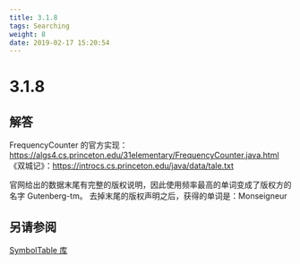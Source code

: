 ```yaml
---
title: 3.1.8
tags: Searching
weight: 8
date: 2019-02-17 15:20:54
---
```


# 3.1.8


## 解答

FrequencyCounter 的官方实现：<https://algs4.cs.princeton.edu/31elementary/FrequencyCounter.java.html>
《双城记》：<https://introcs.cs.princeton.edu/java/data/tale.txt>

官网给出的数据末尾有完整的版权说明，因此使用频率最高的单词变成了版权方的名字 Gutenberg-tm。
去掉末尾的版权声明之后，获得的单词是：Monseigneur

## 另请参阅

[SymbolTable 库](https://github.com/ikesnowy/Algorithms-4th-Edition-in-Csharp/tree/master/3%20Searching/3.1/SymbolTable)

